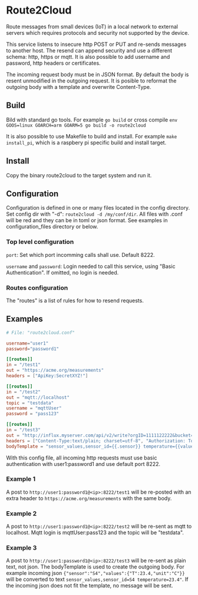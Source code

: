 # Route2Cloud

Route messages from small devices (IoT) in a local network to external servers which requires protocols and security not supported by the device.

This service listens to insecure http POST or PUT and re-sends messages to another host. The resend can append security and use a different schema: http, https or mqtt. It is also possible to add username and password, http headers or certificates.

The incoming request body must be in JSON format. By default the body is resent unmodified in the outgoing request. It is posible to reformat the outgoing body with a template and overwrite Content-Type.

## Build

Bild with standard go tools. For example `go build` or cross compile `env GOOS=linux GOARCH=arm GOARM=5 go build -o route2cloud`

It is also possible to use Makefile to build and install. For example `make install_pi`, which is a raspbery pi specific build and install target.

## Install

Copy the binary route2cloud to the target system and run it.

## Configuration

Configuration is defined in one or many files located in the config directory. Set config dir with "-d": `route2cloud -d /my/conf/dir`. All files with .conf will be red and they can be in toml or json format. See examples in configuration_files directory or below.

### Top level configuration

`port`: Set which port incomming calls shall use. Default 8222.

`username` and `password`: Login needed to call this service, using "Basic Authentication". If omitted, no login is needed.

### Routes configuration

The "routes" is a list of rules for how to resend requests.

## Examples

```toml
# File: "route2cloud.conf"

username="user1"
password="password1"

[[routes]]
in = "/test1"
out = "https://acme.org/measurements"
headers = ["ApiKey:SecretXYZ!"]

[[routes]]
in = "/test2"
out = "mqtt://localhost"
topic = "testdata"
username = "mqttUser"
password = "pass123"

[[routes]]
in = "/test3"
out = "http://influx.myserver.com/api/v2/write?orgID=1111122222&bucket=bucket1"
headers = ["Content-Type:text/plain; charset=utf-8", "Authorization: Token abc123abc123abc123"]
bodyTemplate = "sensor_values,sensor_id={{.sensor}} temperature={{values.T}}"
```

With this config file, all incoming http requests must use basic authentication with user1:password1 and use default port 8222.

### Example 1

A post to `http://user1:password1@<ip>:8222/test1` will be re-posted with an extra header to `https://acme.org/measurements` with the same body.

### Example 2

A post to `http://user1:password1@<ip>:8222/test2` will be re-sent as mqtt to localhost. Mqtt login is mqttUser:pass123 and the topic will be "testdata".

### Example 3

A post to `http://user1:password1@<ip>:8222/test3` will be re-sent as plain text, not json. The bodyTemplate is used to create the outgoing body. For example incoming json `{"sensor":"S4","values":{"T":23.4,"unit":"C"}}` will be converted to text `sensor_values,sensor_id=S4 temperature=23.4"`.
If the incoming json does not fit the template, no message will be sent.
